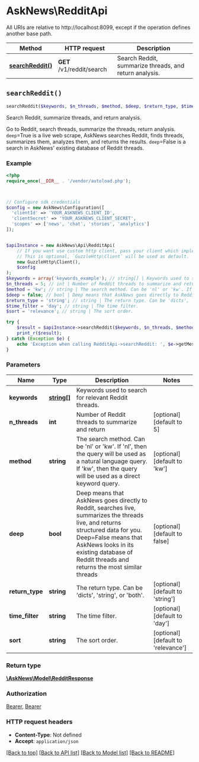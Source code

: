 # AskNews\RedditApi

All URIs are relative to http://localhost:8099, except if the operation defines another base path.

| Method | HTTP request | Description |
| ------------- | ------------- | ------------- |
| [**searchReddit()**](RedditApi.md#searchReddit) | **GET** /v1/reddit/search | Search Reddit, summarize threads, and return analysis. |


## `searchReddit()`

```php
searchReddit($keywords, $n_threads, $method, $deep, $return_type, $time_filter, $sort): \AskNews\Model\RedditResponse
```

Search Reddit, summarize threads, and return analysis.

Go to Reddit, search threads, summarize the threads, return analysis. `deep`=True is a live web scrape, AskNews searches Reddit, finds threads, summarizes them, analyzes them, and returns the results. `deep`=False is a search in AskNews' existing database of Reddit threads.

### Example

```php
<?php
require_once(__DIR__ . '/vendor/autoload.php');



// Configure sdk credentials
$config = new AskNews\Configuration([
  'clientId' => 'YOUR_ASKNEWS_CLIENT_ID',
  'clientSecret' => 'YOUR_ASKNEWS_CLIENT_SECRET',
  'scopes' => ['news', 'chat', 'stories', 'analytics']
]);


$apiInstance = new AskNews\Api\RedditApi(
    // If you want use custom http client, pass your client which implements `GuzzleHttp\ClientInterface`.
    // This is optional, `GuzzleHttp\Client` will be used as default.
    new GuzzleHttp\Client(),
    $config
);
$keywords = array('keywords_example'); // string[] | Keywords used to search for relevant Reddit threads.
$n_threads = 5; // int | Number of Reddit threads to summarize and return
$method = 'kw'; // string | The search method. Can be 'nl' or 'kw'. If 'nl', then the query will be used as a natural language query. If 'kw', then the query will be used as a direct keyword query.
$deep = false; // bool | Deep means that AskNews goes directly to Reddit, searches live, summarizes the threads live, and returns structured data for you. Deep=False means that AskNews looks in its existing database of Reddit threads and returns the most similar threads
$return_type = 'string'; // string | The return type. Can be 'dicts', 'string', or 'both'.
$time_filter = 'day'; // string | The time filter.
$sort = 'relevance'; // string | The sort order.

try {
    $result = $apiInstance->searchReddit($keywords, $n_threads, $method, $deep, $return_type, $time_filter, $sort);
    print_r($result);
} catch (Exception $e) {
    echo 'Exception when calling RedditApi->searchReddit: ', $e->getMessage(), PHP_EOL;
}
```

### Parameters

| Name | Type | Description  | Notes |
| ------------- | ------------- | ------------- | ------------- |
| **keywords** | [**string[]**](../Model/string.md)| Keywords used to search for relevant Reddit threads. | |
| **n_threads** | **int**| Number of Reddit threads to summarize and return | [optional] [default to 5] |
| **method** | **string**| The search method. Can be &#39;nl&#39; or &#39;kw&#39;. If &#39;nl&#39;, then the query will be used as a natural language query. If &#39;kw&#39;, then the query will be used as a direct keyword query. | [optional] [default to &#39;kw&#39;] |
| **deep** | **bool**| Deep means that AskNews goes directly to Reddit, searches live, summarizes the threads live, and returns structured data for you. Deep&#x3D;False means that AskNews looks in its existing database of Reddit threads and returns the most similar threads | [optional] [default to false] |
| **return_type** | **string**| The return type. Can be &#39;dicts&#39;, &#39;string&#39;, or &#39;both&#39;. | [optional] [default to &#39;string&#39;] |
| **time_filter** | **string**| The time filter. | [optional] [default to &#39;day&#39;] |
| **sort** | **string**| The sort order. | [optional] [default to &#39;relevance&#39;] |

### Return type

[**\AskNews\Model\RedditResponse**](../Model/RedditResponse.md)

### Authorization

[Bearer](../../README.md#Bearer), [Bearer](../../README.md#Bearer)

### HTTP request headers

- **Content-Type**: Not defined
- **Accept**: `application/json`

[[Back to top]](#) [[Back to API list]](../../README.md#endpoints)
[[Back to Model list]](../../README.md#models)
[[Back to README]](../../README.md)
